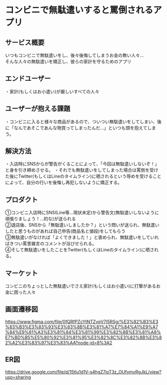 # コンビニで無駄遣いすると罵倒されるアプリ

## サービス概要
いつもコンビニで無駄遣いをし、後々後悔してしまうお金の無い人々...
<br>
そんな人々の無駄遣いを矯正し、彼らの家計を守るためのアプリ
<br>

## エンドユーザー
・家計(もしくはお小遣い)が厳しいすべての人々

## ユーザーが抱える課題
・コンビニに入ると様々な商品があるので、ついつい無駄遣いをしてしまい、後に「なんであそこであんな物買ってしまったんだ...」といつも頭を抱えてしまう。

## 解決方法
・入店時にSNSからが警告がくることによって、「今回は無駄遣いしないぞ！」と身を引き締めさせる。
・それでも無駄遣いをしてしまった場合は罵倒を受けた後にTwitter(もしくはLineのタイムライン)に晒されるという辱めを受けることによって、自分の行いを後悔し再犯しないように矯正する。

## プロダクト
①コンビニ入店時にSNS(Line等...現状未定)から警告文(無駄遣いしないように頑張りましょう！...的な)が送られる
<br>
②退店後、SNSから「無駄遣いしましたか？」という問いが送られ、無駄遣いしたと思うものがあれば自己申告(商品名と値段)をしてもらう
<br>
③無駄遣いがなければ「よくできました！」と褒められ、無駄遣いをしていればきつい罵詈雑言のコメントが浴びせられる。
<br>
④そして無駄遣いをしたことをTwitter(もしくはLineのタイムライン)に晒される。

## マーケット
コンビニのちょっとした無駄遣いでさえ家計(もしくはお小遣い)に打撃があるお金に困った人々

## 画面遷移図
https://www.figma.com/file/0fQRfPZcYtNTZvqV7I5RSg/%E3%82%B3%E3%83%B3%E3%83%93%E3%83%8B%E3%81%A7%E7%84%A1%E9%A7%84%E9%81%A3%E3%81%84%E3%81%99%E3%82%8B%E3%81%A8%E7%BD%B5%E5%80%92%E3%81%95%E3%82%8C%E3%82%8B%E3%82%A2%E3%83%97%E3%83%AA?node-id=8%3A2

## ER図
https://drive.google.com/file/d/15tIu1d1V-s4hgZ7joT3z_OUfymvRgJkL/view?usp=sharing
